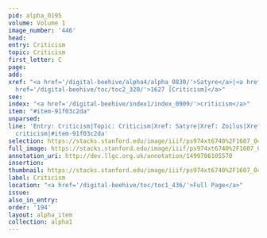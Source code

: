 ```yaml
---
pid: alpha_0195
volume: Volume 1
image_number: '446'
head: 
entry: Criticism
topic: Criticism
first_letter: C
page: 
add: 
xref: "<a href='/digital-beehive/alpha4/alpha_0830/'>Satyre</a>|<a href='/digital-beehive/alpha5/alpha_1072/'>Zoilus</a>|<a
  href='/digital-beehive/toc/toc2_320/'>1627 [Criticism]</a>"
see: 
index: "<a href='/digital-beehive/index1/index_0909/'>criticism</a>"
item: "#item-91f03c2da"
unparsed: 
line: 'Entry: Criticism|Topic: Criticism|Xref: Satyre|Xref: Zoilus|Xref: 1627 [Criticism]|Index:
  criticism|#item-91f03c2da'
selection: https://stacks.stanford.edu/image/iiif/ps974xt6740%2F1607_0445/847,3006,2963,460/full/0/default.jpg
full_image: https://stacks.stanford.edu/image/iiif/ps974xt6740%2F1607_0445/full/full/0/default.jpg
annotation_uri: http://dev.llgc.org.uk/annotation/1499786105570
insertion: 
thumbnail: https://stacks.stanford.edu/image/iiif/ps974xt6740%2F1607_0445/847,3006,600,180/250,/0/default.jpg
label: Criticism
location: "<a href='/digital-beehive/toc/toc1_436/'>Full Page</a>"
issue: 
also_in_entry: 
order: '194'
layout: alpha_item
collection: alpha1
---
```

